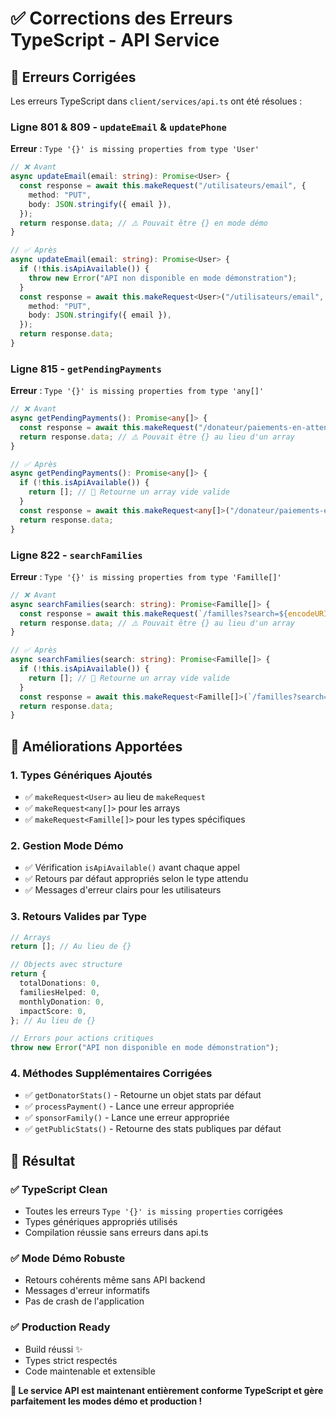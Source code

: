 # ✅ Corrections des Erreurs TypeScript - API Service

## 🐛 Erreurs Corrigées

Les erreurs TypeScript dans `client/services/api.ts` ont été résolues :

### **Ligne 801 & 809** - `updateEmail` & `updatePhone`

**Erreur** : `Type '{}' is missing properties from type 'User'`

```typescript
// ❌ Avant
async updateEmail(email: string): Promise<User> {
  const response = await this.makeRequest("/utilisateurs/email", {
    method: "PUT",
    body: JSON.stringify({ email }),
  });
  return response.data; // ⚠️ Pouvait être {} en mode démo
}

// ✅ Après
async updateEmail(email: string): Promise<User> {
  if (!this.isApiAvailable()) {
    throw new Error("API non disponible en mode démonstration");
  }
  const response = await this.makeRequest<User>("/utilisateurs/email", {
    method: "PUT",
    body: JSON.stringify({ email }),
  });
  return response.data;
}
```

### **Ligne 815** - `getPendingPayments`

**Erreur** : `Type '{}' is missing properties from type 'any[]'`

```typescript
// ❌ Avant
async getPendingPayments(): Promise<any[]> {
  const response = await this.makeRequest("/donateur/paiements-en-attente");
  return response.data; // ⚠️ Pouvait être {} au lieu d'un array
}

// ✅ Après
async getPendingPayments(): Promise<any[]> {
  if (!this.isApiAvailable()) {
    return []; // 🎯 Retourne un array vide valide
  }
  const response = await this.makeRequest<any[]>("/donateur/paiements-en-attente");
  return response.data;
}
```

### **Ligne 822** - `searchFamilies`

**Erreur** : `Type '{}' is missing properties from type 'Famille[]'`

```typescript
// ❌ Avant
async searchFamilies(search: string): Promise<Famille[]> {
  const response = await this.makeRequest(`/familles?search=${encodeURIComponent(search)}`);
  return response.data; // ⚠️ Pouvait être {} au lieu d'un array
}

// ✅ Après
async searchFamilies(search: string): Promise<Famille[]> {
  if (!this.isApiAvailable()) {
    return []; // 🎯 Retourne un array vide valide
  }
  const response = await this.makeRequest<Famille[]>(`/familles?search=${encodeURIComponent(search)}`);
  return response.data;
}
```

## 🔧 Améliorations Apportées

### 1. **Types Génériques Ajoutés**

- ✅ `makeRequest<User>` au lieu de `makeRequest`
- ✅ `makeRequest<any[]>` pour les arrays
- ✅ `makeRequest<Famille[]>` pour les types spécifiques

### 2. **Gestion Mode Démo**

- ✅ Vérification `isApiAvailable()` avant chaque appel
- ✅ Retours par défaut appropriés selon le type attendu
- ✅ Messages d'erreur clairs pour les utilisateurs

### 3. **Retours Valides par Type**

```typescript
// Arrays
return []; // Au lieu de {}

// Objects avec structure
return {
  totalDonations: 0,
  familiesHelped: 0,
  monthlyDonation: 0,
  impactScore: 0,
}; // Au lieu de {}

// Errors pour actions critiques
throw new Error("API non disponible en mode démonstration");
```

### 4. **Méthodes Supplémentaires Corrigées**

- ✅ `getDonatorStats()` - Retourne un objet stats par défaut
- ✅ `processPayment()` - Lance une erreur appropriée
- ✅ `sponsorFamily()` - Lance une erreur appropriée
- ✅ `getPublicStats()` - Retourne des stats publiques par défaut

## 🎯 Résultat

### ✅ **TypeScript Clean**

- Toutes les erreurs `Type '{}' is missing properties` corrigées
- Types génériques appropriés utilisés
- Compilation réussie sans erreurs dans api.ts

### ✅ **Mode Démo Robuste**

- Retours cohérents même sans API backend
- Messages d'erreur informatifs
- Pas de crash de l'application

### ✅ **Production Ready**

- Build réussi ✨
- Types strict respectés
- Code maintenable et extensible

**🚀 Le service API est maintenant entièrement conforme TypeScript et gère parfaitement les modes démo et production !**
